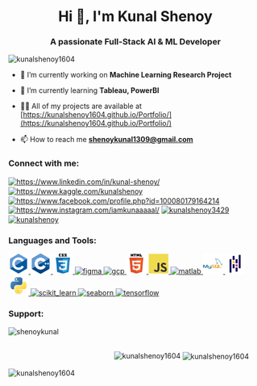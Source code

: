 <h1 align="center">Hi 👋, I'm Kunal Shenoy</h1>
<h3 align="center">A passionate Full-Stack AI & ML Developer</h3>


<p align="left"> <img src="https://komarev.com/ghpvc/?username=kunalshenoy1604&label=Profile%20views&color=0e75b6&style=flat" alt="kunalshenoy1604" /> </p>

- 🔭 I’m currently working on **Machine Learning Research Project**

- 🌱 I’m currently learning **Tableau, PowerBI**

- 👨‍💻 All of my projects are available at [https://kunalshenoy1604.github.io/Portfolio/](https://kunalshenoy1604.github.io/Portfolio/)

- 📫 How to reach me **shenoykunal1309@gmail.com**

<h3 align="left">Connect with me:</h3>
<p align="left">
<a href="https://linkedin.com/in/https://www.linkedin.com/in/kunal-shenoy/" target="blank"><img align="center" src="https://raw.githubusercontent.com/rahuldkjain/github-profile-readme-generator/master/src/images/icons/Social/linked-in-alt.svg" alt="https://www.linkedin.com/in/kunal-shenoy/" height="30" width="40" /></a>
<a href="https://kaggle.com/https://www.kaggle.com/kunalshenoy" target="blank"><img align="center" src="https://raw.githubusercontent.com/rahuldkjain/github-profile-readme-generator/master/src/images/icons/Social/kaggle.svg" alt="https://www.kaggle.com/kunalshenoy" height="30" width="40" /></a>
<a href="https://fb.com/https://www.facebook.com/profile.php?id=100080179164214" target="blank"><img align="center" src="https://raw.githubusercontent.com/rahuldkjain/github-profile-readme-generator/master/src/images/icons/Social/facebook.svg" alt="https://www.facebook.com/profile.php?id=100080179164214" height="30" width="40" /></a>
<a href="https://instagram.com/https://www.instagram.com/iamkunaaaaal/" target="blank"><img align="center" src="https://raw.githubusercontent.com/rahuldkjain/github-profile-readme-generator/master/src/images/icons/Social/instagram.svg" alt="https://www.instagram.com/iamkunaaaaal/" height="30" width="40" /></a>
<a href="https://www.youtube.com/c/kunalshenoy3429" target="blank"><img align="center" src="https://raw.githubusercontent.com/rahuldkjain/github-profile-readme-generator/master/src/images/icons/Social/youtube.svg" alt="kunalshenoy3429" height="30" width="40" /></a>
<a href="https://discord.gg/kunalshenoy" target="blank"><img align="center" src="https://raw.githubusercontent.com/rahuldkjain/github-profile-readme-generator/master/src/images/icons/Social/discord.svg" alt="kunalshenoy" height="30" width="40" /></a>
</p>

<h3 align="left">Languages and Tools:</h3>
<p align="left"> <a href="https://www.cprogramming.com/" target="_blank" rel="noreferrer"> <img src="https://raw.githubusercontent.com/devicons/devicon/master/icons/c/c-original.svg" alt="c" width="40" height="40"/> </a> <a href="https://www.w3schools.com/cpp/" target="_blank" rel="noreferrer"> <img src="https://raw.githubusercontent.com/devicons/devicon/master/icons/cplusplus/cplusplus-original.svg" alt="cplusplus" width="40" height="40"/> </a> <a href="https://www.w3schools.com/css/" target="_blank" rel="noreferrer"> <img src="https://raw.githubusercontent.com/devicons/devicon/master/icons/css3/css3-original-wordmark.svg" alt="css3" width="40" height="40"/> </a> <a href="https://www.figma.com/" target="_blank" rel="noreferrer"> <img src="https://www.vectorlogo.zone/logos/figma/figma-icon.svg" alt="figma" width="40" height="40"/> </a> <a href="https://cloud.google.com" target="_blank" rel="noreferrer"> <img src="https://www.vectorlogo.zone/logos/google_cloud/google_cloud-icon.svg" alt="gcp" width="40" height="40"/> </a> <a href="https://www.w3.org/html/" target="_blank" rel="noreferrer"> <img src="https://raw.githubusercontent.com/devicons/devicon/master/icons/html5/html5-original-wordmark.svg" alt="html5" width="40" height="40"/> </a> <a href="https://developer.mozilla.org/en-US/docs/Web/JavaScript" target="_blank" rel="noreferrer"> <img src="https://raw.githubusercontent.com/devicons/devicon/master/icons/javascript/javascript-original.svg" alt="javascript" width="40" height="40"/> </a> <a href="https://www.mathworks.com/" target="_blank" rel="noreferrer"> <img src="https://upload.wikimedia.org/wikipedia/commons/2/21/Matlab_Logo.png" alt="matlab" width="40" height="40"/> </a> <a href="https://www.mysql.com/" target="_blank" rel="noreferrer"> <img src="https://raw.githubusercontent.com/devicons/devicon/master/icons/mysql/mysql-original-wordmark.svg" alt="mysql" width="40" height="40"/> </a> <a href="https://pandas.pydata.org/" target="_blank" rel="noreferrer"> <img src="https://raw.githubusercontent.com/devicons/devicon/2ae2a900d2f041da66e950e4d48052658d850630/icons/pandas/pandas-original.svg" alt="pandas" width="40" height="40"/> </a> <a href="https://www.python.org" target="_blank" rel="noreferrer"> <img src="https://raw.githubusercontent.com/devicons/devicon/master/icons/python/python-original.svg" alt="python" width="40" height="40"/> </a> <a href="https://scikit-learn.org/" target="_blank" rel="noreferrer"> <img src="https://upload.wikimedia.org/wikipedia/commons/0/05/Scikit_learn_logo_small.svg" alt="scikit_learn" width="40" height="40"/> </a> <a href="https://seaborn.pydata.org/" target="_blank" rel="noreferrer"> <img src="https://seaborn.pydata.org/_images/logo-mark-lightbg.svg" alt="seaborn" width="40" height="40"/> </a> <a href="https://www.tensorflow.org" target="_blank" rel="noreferrer"> <img src="https://www.vectorlogo.zone/logos/tensorflow/tensorflow-icon.svg" alt="tensorflow" width="40" height="40"/> </a> </p>

<h3 align="left">Support:</h3>
<p><a href="https://www.buymeacoffee.com/shenoykunal"> <img align="left" src="https://cdn.buymeacoffee.com/buttons/v2/default-yellow.png" height="50" width="210" alt="shenoykunal" /></a></p><br><br>

<p><img align="left" src="https://github-readme-stats.vercel.app/api/top-langs?username=kunalshenoy1604&show_icons=true&locale=en&layout=compact" alt="kunalshenoy1604" /></p>

<p>&nbsp;<img align="center" src="https://github-readme-stats.vercel.app/api?username=kunalshenoy1604&show_icons=true&locale=en" alt="kunalshenoy1604" /></p>

<p><img align="center" src="https://github-readme-streak-stats.herokuapp.com/?user=kunalshenoy1604&" alt="kunalshenoy1604" /></p>
 



